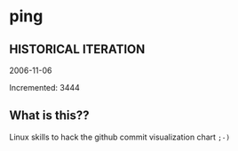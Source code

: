 # ping

## HISTORICAL ITERATION
2006-11-06

Incremented: 3444

## What is this?? 
Linux skills to hack the github commit visualization chart `;-)`
